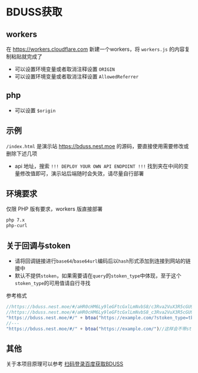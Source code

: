 # BDUSS获取

## workers

在 <https://workers.cloudflare.com> 新建一个workers，将 `workers.js` 的内容复制粘贴就完成了

- 可以设置环境变量或者取消注释设置 `ORIGIN`
- 可以设置环境变量或者取消注释设置 `AllowedReferrer`

## php

- 可以设置 `$origin`

## 示例

`/index.html` 是演示站 <https://bduss.nest.moe> 的源码，要直接使用需要修改或删除下述几项

- api 地址，搜索 `!!! DEPLOY YOUR OWN API ENDPOINT !!!` 找到夹在中间的变量修改值即可，演示站后端随时会失效，请尽量自行部署

## 环境要求

仅限 PHP 版有要求，workers 版直接部署

```txt
php 7.x
php-curl
```

## 关于回调与stoken

- 请将回调链接进行`base64`/`base64url`编码后以`hash`形式添加到连接到网站的链接中
- 默认不提供`stoken`，如果需要请在`query`的`stoken_type`中体现，至于这个`stoken_type`的可用值请自行寻找

参考格式

```javascript
//https://bduss.nest.moe/#/aHR0cHM6Ly9leGFtcGxlLmNvbS8/c3Rva2VuX3R5cGU9dGI=
//https://bduss.nest.moe/#/aHR0cHM6Ly9leGFtcGxlLmNvbS8_c3Rva2VuX3R5cGU9dGI
"https://bduss.nest.moe/#/" + btoa("https://example.com/?stoken_type=tb")//这样会回调会带贴吧的stoken
//---
"https://bduss.nest.moe/#/" + btoa("https://example.com/")//这样会不带stoken
```


## 其他

关于本项目原理可以参考 [扫码登录百度获取BDUSS](https://blog.nest.moe/2018/07/17/scan-qrcode-to-fetch-bduss/)
